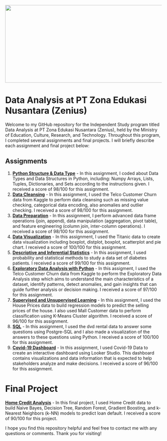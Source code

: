 <p align="center">
  <img src="https://github.com/nurlitaakho/test/assets/128064275/4f5cdaac-1da1-490d-a422-621aa93b4b54" width="700" height="250" />
<br>

# **Data Analysis at PT Zona Edukasi Nusantara (Zenius)**
Welcome to my GitHub repository for the Independent Study program titled Data Analysis at PT Zona Edukasi Nusantara (Zenius), held by the Ministry of Education, Culture, Research, and Technology. Throughout this program, I completed several assignments and final projects. I will briefly describe each assignment and final project below:
<br>

## Assignments 
1. **[Python Structure & Data Type](https://github.com/nurlitaakho/Zenius-Stupen/tree/main/Topic%203%204%20-%20%5BNurlita%20Kholishotunnisa%5D)** - In this assignment, I coded about Data Types and Data Structures in Python, including: Numpy Arrays, Lists, Tuples, Dictionaries, and Sets according to the instructions given. I received a score of 98/100 for this assignment.
2.  **[Data Cleansing](https://github.com/nurlitaakho/Zenius-Stupen/tree/main/Topic%205%20-%20%5BNurlita%20Kholishotunnisa%5D)** - In this assignment, I used the Telco Customer Churn data from Kaggle to perform data cleansing such as missing value checking, categorical data encoding, also anomalies and outlier checking. I received a score of 98/100 for this assignment.
3. **[Data Preparation](https://github.com/nurlitaakho/Zenius-Stupen/tree/main/Topic%206%20-%20%5BNurlita%20Kholishotunnisa%5D)** - In this assignment, I perform advanced data frame operations (join, append), data manipulation (aggregation, pivot table), and feature engineering (column join, inter-column operations). I received a score of 98/100 for this assignment.
4. **[Data Visualization](https://github.com/nurlitaakho/Zenius-Stupen/tree/main/Topic%207-8%20%5BNurlita%20Kholishotunnisa%5D)** - In this assignment, I used the Titanic data to create data visualization including boxplot, distplot, boxplot, scatterplot and pie chart. I received a score of 100/100 for this assignment.
5. **[Descriptive and Inferential Statistics](https://github.com/nurlitaakho/Zenius-Stupen/tree/main/Topic%209%2010%20-%20%5BNurlita%20Kholishotunnisa%5D)** - In this assignment, I used probability and statistical methods to study a data set of diabetes patients. I received a score of 99/100 for this assignment.
6. **[Exploratory Data Analysis with Python](https://github.com/nurlitaakho/Zenius-Stupen/tree/main/Topic%2011%2012%20-%20%5BNurlita%20Kholishotunnisa%5D)** - In this assigment, I used the Telco Customer Churn data from Kaggle to perform the Exploratory Data Analysis step which aims to understand the main characteristics of a dataset, identify patterns, detect anomalies, and gain insights that can guide further analysis or decision making. I received a score of 97/100 for this assignment.
7. **[Supervised and Unsupervised Learning](https://github.com/nurlitaakho/Zenius-Stupen/tree/main/Topic%2013%2014%20-%20%5BNurlita%20Kholishotunnisa%5D)** - In this assignment, I used the House Prices data to build regression models to predict the selling prices of the house. I also used Mall Customer data to perform classification using K-Means Cluster algorithm. I received a score of 96/100 for this assignment.
8. **[SQL](https://github.com/nurlitaakho/Zenius-Stupen/tree/main/Topic%2015%2016%2017%20-%20%5BNurlita%20Kholishotunnisa%5D)** - In this assignment, I used the dvd rental data to answer some questions using Postgre-SQL and I also made a visualization of the answers to these questions using Python. I received a score of 100/100 for this assignment.
9. **[Covid-19 Dashboard](https://lookerstudio.google.com/reporting/9890e39d-0cd9-405a-9d5c-1dd84566ad27)** - In this assignment, I used Covid-19 Data to create an interactive dashboard using Looker Studio. This dashboard contains visualizations and data information that is expected to help stakeholders analyze and make decisions.
I received a score of 96/100 for this assignment.

# Final Project
**[Home Credit Analysis](https://github.com/nurlitaakho/Zenius-Stupen/tree/main/Final%20Project)** - In this final project, I used Home Credit data to build Naive Bayes, Decision Tree, Random Forest, Gradient Boosting, and k-Nearest Neighbors (k-NN) models to predict loan default. I received a score of 90/100 for this project.

I hope you find this repository helpful and feel free to contact me with any questions or comments. Thank you for visiting!
